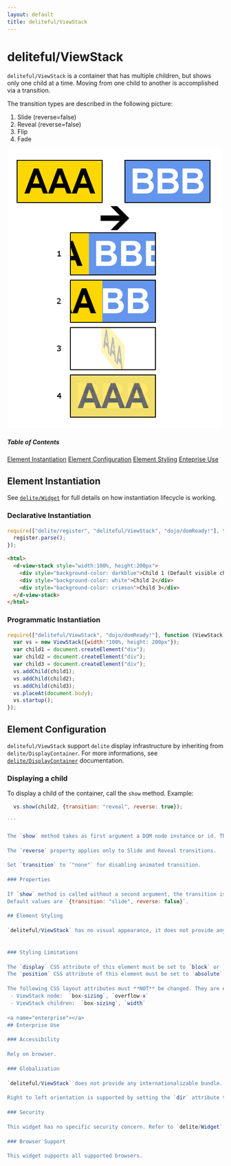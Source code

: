 ```yaml
---
layout: default
title: deliteful/ViewStack
---
```


# deliteful/ViewStack

`deliteful/ViewStack` is a container that has multiple children, but shows only one child at a time. Moving from one child to another is accomplished via a transition.

The transition types are described in the following picture:
 1. Slide (reverse=false)
 2. Reveal (reverse=false)
 3. Flip
 4. Fade

![ViewStack Transitions](images/ViewStack.png)

##### Table of Contents
[Element Instantiation](#instantiation)
[Element Configuration](#configuration)
[Element Styling](#styling)
[Enteprise Use](#enterprise)

<a name="instantiation"></a>
## Element Instantiation

See [`delite/Widget`](/delite/docs/Widget) for full details on how instantiation lifecycle is working.

### Declarative Instantiation

```js
require(["delite/register", "deliteful/ViewStack", "dojo/domReady!"], function (register) {
  register.parse();
});
```

```html
<html>
  <d-view-stack style="width:100%, height:200px">
    <div style="background-color: darkblue">Child 1 (Default visible child)</div>
    <div style="background-color: white">Child 2</div>
    <div style="background-color: crimson">Child 3</div>
  </d-view-stack>
</html>
```

### Programmatic Instantiation

```js
require(["deliteful/ViewStack", "dojo/domReady!"], function (ViewStack) {
  var vs = new ViewStack({width:"100%, height: 200px"});
  var child1 = document.createElement("div");
  var child2 = document.createElement("div");
  var child3 = document.createElement("div");
  vs.addChild(child1);
  vs.addChild(child2);
  vs.addChild(child3);
  vs.placeAt(document.body);
  vs.startup();
});
```


## Element Configuration

`deliteful/ViewStack` support `delite` display infrastructure by inheriting from `delite/DisplayContainer`. For more informations, see [`delite/DisplayContainer`](/delite/docs/DisplayContainer) documentation.

### Displaying a child

To display a child of the container, call the `show` method.
Example:
````js
  vs.show(child2, {transition: "reveal", reverse: true});

```

The `show` method takes as first argument a DOM node instance or id. The second argument is optional. Available properties are `transition` and\or `reverse`.

The `reverse` property applies only to Slide and Reveal transitions.

Set `transition` to `"none"` for disabling animated transition.

### Properties

If `show` method is called without a second argument, the transition is controlled by the `transition` and `reverse` properties.
Default values are `{transition: "slide", reverse: false}`.

## Element Styling

`deliteful/ViewStack` has no visual appearance, it does not provide any CSS class for styling.


### Styling Limitations

The `display` CSS attribute of this element must be set to `block` or `inline-block` (default).
The `position` CSS attribute of this element must be set to `absolute` or `relative` (default).

The following CSS layout attributes must **NOT** be changed. They are explicitly set by the container and are required for a correct behaviour of it.
 - ViewStack node:  `box-sizing`, `overflow-x`
 - ViewStack children:  `box-sizing`, `width`

<a name="enterprise"></a>
## Enterprise Use

### Accessibility

Rely on browser.

### Globalization

`deliteful/ViewStack` does not provide any internationalizable bundle.

Right to left orientation is supported by setting the `dir` attribute to `rtl`on the `deliteful/ViewStack` element. It affects Slide and Reveal transitions.

### Security

This widget has no specific security concern. Refer to `delite/Widget` documentation for general security advice on this base class that `deliteful/ViewStack` is using.

### Browser Support

This widget supports all supported browsers.
